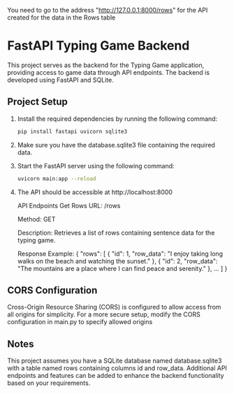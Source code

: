 You need to go to the address "http://127.0.0.1:8000/rows" for the API created for the data in the Rows table


# FastAPI Typing Game Backend

This project serves as the backend for the Typing Game application, providing access to 
game data through API endpoints. The backend is developed using FastAPI and SQLite.

## Project Setup

1. Install the required dependencies by running the following command:

   ```bash
   pip install fastapi uvicorn sqlite3

2. Make sure you have the database.sqlite3 file containing the required data.

3. Start the FastAPI server using the following command:


   ```bash
   uvicorn main:app --reload
   ```
   

4. The API should be accessible at http://localhost:8000

    API Endpoints
    Get Rows
    URL: /rows
    
    Method: GET
    
    Description: Retrieves a list of rows containing sentence data for the typing game.
    
    Response Example:
    {
      "rows": [
        {
          "id": 1,
          "row_data": "I enjoy taking long walks on the beach and watching the sunset."
        },
        {
          "id": 2,
          "row_data": "The mountains are a place where I can find peace and serenity."
        },
        ...
      ]
    }


## CORS Configuration
Cross-Origin Resource Sharing (CORS) is configured to allow access from all origins for simplicity. 
For a more secure setup, modify the CORS configuration in main.py to specify allowed origins

## Notes
This project assumes you have a SQLite database named database.sqlite3 with a table named rows containing columns 
id and row_data. Additional API endpoints and features can be added to enhance the backend functionality 
based on your requirements.